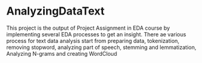 # AnalyzingDataText
This project is the output of Project Assignment in EDA course by implementing several EDA processes to get an insight. There ae various process for text data analysis start from preparing data, tokenization, removing stopword, analyzing part of speech, stemming and lemmatization, Analyzing N-grams and creating WordCloud
